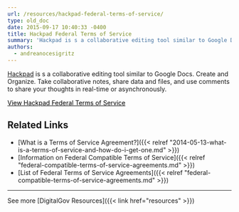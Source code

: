 ```yaml
---
url: /resources/hackpad-federal-terms-of-service/
type: old_doc
date: 2015-09-17 10:40:33 -0400
title: Hackpad Federal Terms of Service
summary: 'Hackpad is s a collaborative editing tool similar to Google Docs. Create and Organize. Take collaborative notes, share data and files, and use comments to share your thoughts in real-time or asynchronously. View Hackpad Federal Terms of Service   Related Links What is a Terms of Service Agreement? Information on Federal Compatible Terms of Service List of'
authors:
  - andreanocesigritz
---
```


<span class="author-p-12705"><a href="https://hackpad.com/">Hackpad</a> is s a collaborative editing tool similar to Google Docs. Create and Organize. Take collaborative notes, share data and files, and use comments to share your thoughts in real-time or asynchronously.</span>

<a class="button" style="color: #000000" href="https://hackpad.com/AMENDMENT-TO-HACKPAD-TERMS-OF-SERVICE-MwTzlQre2hE">View Hackpad Federal Terms of Service</a>

 

## Related Links

  * [What is a Terms of Service Agreement?]({{< relref "2014-05-13-what-is-a-terms-of-service-and-how-do-i-get-one.md" >}})
  * [Information on Federal Compatible Terms of Service]({{< relref "federal-compatible-terms-of-service-agreements.md" >}})
  * [List of Federal Terms of Service Agreements]({{< relref "federal-compatible-terms-of-service-agreements.md" >}})

 

* * *

 

See more [DigitalGov Resources]({{< link href="resources" >}})